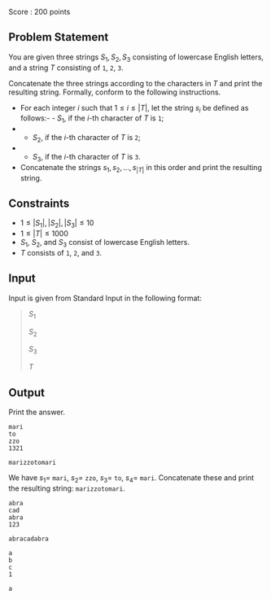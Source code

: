 Score : $200$ points

## Problem Statement

You are given three strings $S_1, S_2, S_3$ consisting of lowercase English letters, and a string $T$ consisting of `1`, `2`, `3`.

Concatenate the three strings according to the characters in $T$ and print the resulting string. Formally, conform to the following instructions.

- For each integer $i$ such that $1 \leq i \leq |T|$, let the string $s_i$ be defined as follows:-   - $S_1$, if the $i$-th character of $T$ is `1`;
-   - $S_2$, if the $i$-th character of $T$ is `2`;
-   - $S_3$, if the $i$-th character of $T$ is `3`.
- Concatenate the strings $s_1, s_2, \dots, s_{|T|}$ in this order and print the resulting string.

## Constraints

- $1 \leq |S_1|, |S_2|, |S_3| \leq 10$
- $1 \leq |T| \leq 1000$
- $S_1$, $S_2$, and $S_3$ consist of lowercase English letters.
- $T$ consists of `1`, `2`, and `3`.

## Input

Input is given from Standard Input in the following format:

> $S_1$
> 
> $S_2$
> 
> $S_3$
> 
> $T$

## Output

Print the answer.

```input1
mari
to
zzo
1321
```

```output1
marizzotomari
```

We have $s_1 =$ `mari`, $s_2 =$ `zzo`, $s_3 =$ `to`, $s_4 =$ `mari`. Concatenate these and print the resulting string: `marizzotomari`.

```input2
abra
cad
abra
123
```

```output2
abracadabra
```

```input3
a
b
c
1
```

```output3
a
```